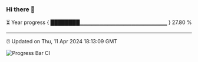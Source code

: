 ### Hi there 👋

⏳ Year progress { ████████▁▁▁▁▁▁▁▁▁▁▁▁▁▁▁▁▁▁▁▁▁▁ } 27.80 %

---

⏰ Updated on Thu, 11 Apr 2024 18:13:09 GMT

![Progress Bar CI](https://github.com/liununu/liununu/workflows/Progress%20Bar%20CI/badge.svg)

